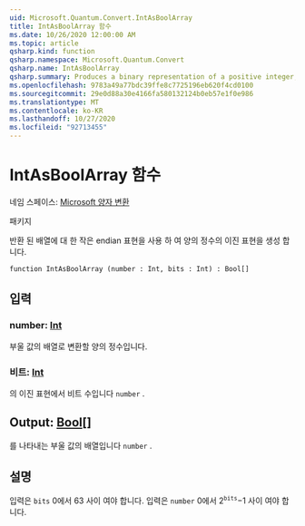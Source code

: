 ```yaml
---
uid: Microsoft.Quantum.Convert.IntAsBoolArray
title: IntAsBoolArray 함수
ms.date: 10/26/2020 12:00:00 AM
ms.topic: article
qsharp.kind: function
qsharp.namespace: Microsoft.Quantum.Convert
qsharp.name: IntAsBoolArray
qsharp.summary: Produces a binary representation of a positive integer, using the little-endian representation for the returned array.
ms.openlocfilehash: 9783a49a77bdc39ffe8c7725196eb620f4cd0100
ms.sourcegitcommit: 29e0d88a30e4166fa580132124b0eb57e1f0e986
ms.translationtype: MT
ms.contentlocale: ko-KR
ms.lasthandoff: 10/27/2020
ms.locfileid: "92713455"
---
```

# <a name="intasboolarray-function"></a>IntAsBoolArray 함수

네임 스페이스: [Microsoft 양자 변환](xref:Microsoft.Quantum.Convert)

패키지 [](https://nuget.org/packages/)


반환 된 배열에 대 한 작은 endian 표현을 사용 하 여 양의 정수의 이진 표현을 생성 합니다.

```qsharp
function IntAsBoolArray (number : Int, bits : Int) : Bool[]
```


## <a name="input"></a>입력

### <a name="number--int"></a>number: [Int](xref:microsoft.quantum.lang-ref.int)

부울 값의 배열로 변환할 양의 정수입니다.


### <a name="bits--int"></a>비트: [Int](xref:microsoft.quantum.lang-ref.int)

의 이진 표현에서 비트 수입니다 `number` .



## <a name="output--bool"></a>Output: [Bool](xref:microsoft.quantum.lang-ref.bool)[]

를 나타내는 부울 값의 배열입니다 `number` .

## <a name="remarks"></a>설명

입력은 `bits` 0에서 63 사이 여야 합니다.
입력은 `number` 0에서 $2 ^ {\texttt{bits}}-$1 사이 여야 합니다.